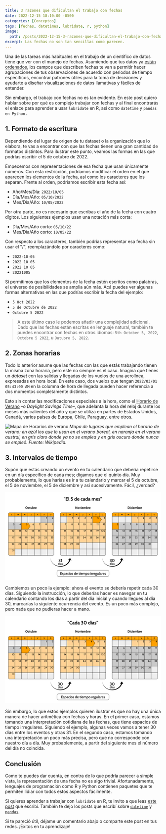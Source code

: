 ```yaml
---
title: 3 razones que dificultan el trabajo con fechas
date: 2022-12-15 18:10:00 -0500
categories: [Conceptos]
tags: [fechas, datetimes, lubridate, r, python]
image: 
  path: /posts/2022-12-15-3-razones-que-dificultan-el-trabajo-con-fechas/hero.png
excerpt: Las fechas no son tan sencillas como parecen.
---
```


Una de las tareas más habituales en el trabajo de un científico de datos tiene que ver con el manejo de fechas. Asumiendo que tus datos ya [están ordenados](https://www.camartinezbu.com/posts/que-significa-que-los-datos-esten-ordenados/), los campos que describen fechas te van a permitir hacer agrupaciones de tus observaciones de acuerdo con periodos de tiempo específicos, encontrar patrones útiles para la toma de decisiones y ayudarte a diseñar visualizaciones de datos llamativas y fáciles de entender.

Sin embargo, el trabajo con fechas no es tan evidente. En este post quiero hablar sobre por qué es complejo trabajar con fechas y al final encontrarás el enlace para aprender a usar `lubridate` en R, así como `datetime` y `pandas en Python.`

## 1. Formato de escritura

Dependiendo del lugar de origen de tu dataset o la organización que lo elabora, te vas a encontrar con que las fechas tienen una gran cantidad de formatos distintos. Para ilustrar este punto, veamos las formas en las que podrías escribir el 5 de octubre de 2022.

Empecemos con representaciones de esa fecha que usan únicamente números. Con esta restricción, podríamos modificar el orden en el que aparecen los elementos de la fecha, así como los caracteres que los separan. Frente al orden, podríamos escribir esta fecha así:

- Año/Mes/Día: `2022/10/05`
- Día/Mes/Año: `05/10/2022`
- Mes/Día/Año: `10/05/2022`

Por otra parte, no es necesario que escribas el año de la fecha con cuatro dígitos. Los siguientes ejemplos usan una notación más corta:

- Día/Mes/Año corto: `05/10/22`
- Mes/Día/Año corto: `10/05/22`

Con respecto a los caracteres, también podrías representar esa fecha sin usar el "/", reemplazándolo por caracteres como:

- `2022-10-05`
- `2022_10_05`
- `2022 10 05`
- `20221005`

Si permitimos que los elementos de la fecha estén escritos como palabras, el universo de posibilidades se amplia aún más. Acá puedes ver algunas formas alternativas en las que podrías escribir la fecha del ejemplo:

- `5 Oct 2022`
- `5 de Octubre de 2022`
- `Octubre 5 2022`

> A este último caso le podemos añadir una complejidad adicional. Dado que las fechas están escritas en lenguaje natural, también te puedes encontrar con fechas en otros idiomas: `5th October 5, 2022`,  `Octobre 5 2022`, u `Outubro 5, 2022`.

## 2. Zonas horarias

Todo lo anterior asume que las fechas con las que estás trabajando tienen la misma zona horaria, pero este no siempre es el caso. Imagina que tienes un *dataset* con las salidas y llegadas de los vuelos de una aerolínea, expresadas en hora local. En este caso, dos vuelos que tengan `2022/03/01 05:43:00 AM`  en la columna de hora de llegada pueden hacer referencia a dos momentos completamente distintos.

Esto sin contar las modificaciones especiales a la hora, como el [Horario de Verano](https://es.wikipedia.org/wiki/Horario_de_verano) –o *Daylight Savings Time*–, que adelanta la hora del reloj durante los meses más calientes del año y que se utiliza en partes de Estados Unidos, Canadá, varios países de Europa, Chile, Paraguay, entre otros.

![Mapa de Horarios de verano](https://upload.wikimedia.org/wikipedia/commons/thumb/1/16/DST_Countries_Map.png/1280px-DST_Countries_Map.png)
*Mapa de lugares que emplean el horario de verano: en azúl los que lo usan en el verano boreal, en naranja en el verano austral, en gris claro donde ya no se emplea y en gris oscuro donde nunca se empleó. Fuente: Wikipedia.*

## 3. Intervalos de tiempo

Supón que estás creando un evento en tu calendario que debería repetirse en un día específico de cada mes; digamos que el quinto día. Muy probablemente, lo que harías es ir a tu calendario y marcar el 5 de octubre, el 5 de noviembre, el 5 de diciembre y así sucesivamente. Fácil, ¿verdad?

![Ejemplo espacios irregulares de tiempoi](Figura1.png)

Cambiemos un poco la ejemplo: ahora el evento se debería repetir cada 30 días. Siguiendo la instrucción, lo que deberías hacer es navegar en tu calendario contando los días a partir del día inicial y cuando llegues al día 30, marcarías la siguiente ocurrencia del evento. Es un poco más complejo, pero nada que no pudieras hacer a mano.

![Ejemplo espacios regulares de tiempo](Figura2.png)

Sin embargo, lo que estos ejemplos quieren ilustrar es que no hay una única manera de hacer aritmética con fechas y horas. En el primer caso, estamos tomando una interpretación cotidiana de las fechas, que tiene espacios de tiempo irregulares. Siguiendo el ejemplo, algunas veces vamos a tener 30 días entre los eventos y otras 31. En el segundo caso, estamos tomando una interpretación un poco más precisa, pero que no corresponde con nuestro día a día. Muy probablemente, a partir del siguiente mes el número del día no coincida.

## Conclusión

Como te puedes dar cuenta, en contra de lo que podría parecer a simple vista, la representación de una fecha no es algo trivial. Afortunadamente, lenguajes de programación como R y Python contienen paquetes que te permiten lidiar con todos estos aspectos fácilmente.

Si quieres aprender a trabajar con `lubridate` en R, te invito a que leas [este post](https://www.camartinezbu.com/posts/como-trabajar-con-fechas-en-r/) que escribí. También te dejo los posts que escribí sobre [`datetime`](https://www.camartinezbu.com/posts/como-trabajar-con-fechas-en-python/) y [`pandas`](https://www.camartinezbu.com/posts/como-trabajar-con-fechas-en-pandas/).

Si te pareció útil, déjame un comentario abajo o comparte este post en tus redes. ¡Éxitos en tu aprendizaje!
